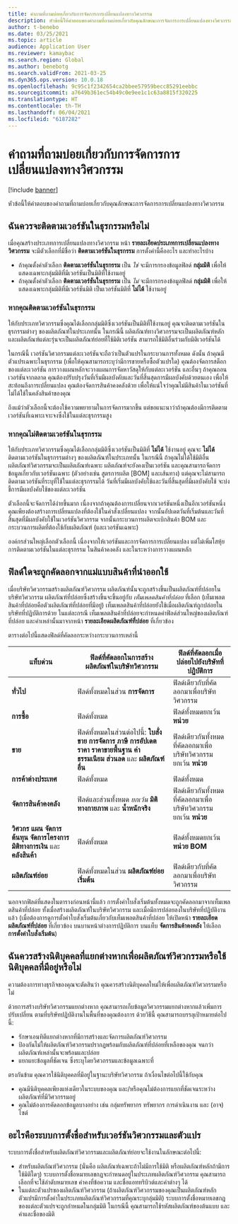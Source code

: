 ```yaml
---
title: คำถามที่ถามบ่อยเกี่ยวกับการจัดการการเปลี่ยนแปลงทางวิศวกรรม
description: หัวข้อนี้ให้คำตอบของคำถามที่ถามบ่อยเกี่ยวกับคุณลักษณะการจัดการการเปลี่ยนแปลงทางวิศวกรรม
author: t-benebo
ms.date: 03/25/2021
ms.topic: article
audience: Application User
ms.reviewer: kamaybac
ms.search.region: Global
ms.author: benebotg
ms.search.validFrom: 2021-03-25
ms.dyn365.ops.version: 10.0.18
ms.openlocfilehash: 9c95c1f2342654ca2bbee57959becc85291eebbc
ms.sourcegitcommit: a7649b361ec54b49c0e9ee1c1c63a8815f320225
ms.translationtype: HT
ms.contentlocale: th-TH
ms.lasthandoff: 06/04/2021
ms.locfileid: "6187282"
---
```

# <a name="engineering-change-management-faq"></a>คำถามที่ถามบ่อยเกี่ยวกับการจัดการการเปลี่ยนแปลงทางวิศวกรรม

[!include [banner](../includes/banner.md)]

หัวข้อนี้ให้คำตอบของคำถามที่ถามบ่อยเกี่ยวกับคุณลักษณะการจัดการการเปลี่ยนแปลงทางวิศวกรรม

## <a name="should-i-track-the-version-in-transactions"></a>ฉันควรจะติดตามเวอร์ชันในธุรกรรมหรือไม่

เมื่อคุณสร้างประเภทการเปลี่ยนแปลงทางวิศวกรรม หน้า **รายละเอียดประเภทการเปลี่ยนแปลงทางวิศวกรรม** จะมีตัวเลือกที่มีชื่อว่า **ติดตามเวอร์ชันในธุรกรรม** การตั้งค่านี้คืออะไร และทำอะไรบ้าง

- ถ้าคุณตั้งค่าตัวเลือก **ติดตามเวอร์ชันในธุรกรรม** เป็น *ใช่* จะมีการกรองข้อมูลฟิลด์ **กลุ่มมิติ** เพื่อให้แสดงเฉพาะกลุ่มมิติที่มีเวอร์ชันเป็นมิติที่ใช้งานอยู่
- ถ้าคุณตั้งค่าตัวเลือก **ติดตามเวอร์ชันในธุรกรรม** เป็น *ไม่* จะมีการกรองข้อมูลฟิลด์ **กลุ่มมิติ** เพื่อให้แสดงเฉพาะกลุ่มมิติที่มีเวอร์ชันมิติ เป็นเวอร์ชันมิติที่ **ไม่ได้** ใช้งานอยู่

### <a name="if-you-track-the-version-in-transactions"></a>หากคุณติดตามเวอร์ชันในธุรกรรม

ให้กับประเภทวิศวกรรมซึ่งคุณได้เลือกกลุ่มมิติซึ่งเวอร์ชันเป็นมิติที่ใช้งานอยู่ คุณจะติดตามเวอร์ชันในธุรกรรมต่างๆ ของผลิตภัณฑ์ในประเภทนั้น ในกรณีนี้ ผลิตภัณฑ์ทางวิศวกรรมจะเป็นผลิตภัณฑ์หลัก และผลิตภัณฑ์แต่ละรุ่นจะเป็นผลิตภัณฑ์ย่อยที่ใช้มิติเวอร์ชัน สามารถใช้มิติอื่นร่วมกับมิติเวอร์ชันได้

ในกรณีนี้ เวอร์ชันวิศวกรรมแต่ละเวอร์ชันจะถือว่าเป็นตัวแปรในกระบวนการทั้งหมด ดังนั้น ถ้าคุณมีตัวแปรเฉพาะในธุรกรรม (เพื่อให้คุณสามารถระบุว่ามีการขายหรือซื้อตัวแปรใด) คุณต้องจัดการสต็อกของแต่ละเวอร์ชัน การวางแผนหลักจะวางแผนการจัดหาวัสดุให้กับแต่ละเวอร์ชัน และอื่นๆ ถ้าคุณถอนเวอร์ชันจากตลาด คุณต้องปรับปรุงวันที่เริ่มมีผลบังคับและวันที่สิ้นสุดการมีผลบังคับด้วยตนเอง เพื่อให้สะท้อนถึงการเปลี่ยนแปลง คุณต้องจัดการสินค้าคงคลังด้วย เพื่อให้แน่ใจว่าคุณไม่มีสินค้าในเวอร์ชันที่ไม่ได้ใช้ในคลังสินค้าของคุณ

ถึงแม้ว่าตัวเลือกนี้จะต้องใช้ความพยายามในการจัดการมากขึ้น แต่ขอแนะนาว่าถ้าคุณต้องมีการติดตามเวอร์ชันที่เฉพาะเจาะจงซึ่งใช้ในแต่ละธุรกรรมสูง

### <a name="if-you-dont-track-the-version-in-transactions"></a>หากคุณไม่ติดตามเวอร์ชันในธุรกรรม

ให้กับประเภทวิศวกรรมซึ่งคุณได้เลือกกลุ่มมิติซึ่งเวอร์ชันเป็นมิติที่ **ไม่ได้** ใช้งานอยู่ คุณจะ **ไม่ได้** ติดตามเวอร์ชันในธุรกรรมต่างๆ ของผลิตภัณฑ์ในประเภทนั้น ในกรณีนี้ ถ้าคุณไม่ได้ใช้มิติอื่น ผลิตภัณฑ์วิศวกรรมจะเป็นผลิตภัณฑ์เฉพาะ ผลิตภัณฑ์จะยังคงเป็นเวอร์ชัน และคุณสามารถจัดการข้อมูลเกี่ยวกับเวอร์ชันเฉพาะ (ตัวอย่างเช่น สูตรการผลิต \[BOM] และเส้นทาง) แต่คุณจะไม่สามารถติดตามเวอร์ชันที่ระบุที่ใช้ในแต่ละธุรกรรมได้ วันที่เริ่มมีผลบังคับใช้และวันที่สิ้นสุดที่มีผลบังคับใช้ จะบ่งชี้การมีผลบังคับใช้ของแต่ละเวอร์ชัน

ตัวเลือกนี้จะจัดการได้ง่ายขึ้นมาก เนื่องจากถ้าคุณต้องการเปลี่ยนจากเวอร์ชันหนึ่งเป็นอีกเวอร์ชันหนึ่ง คุณเพียงต้องสร้างการเปลี่ยนแปลงที่ต้องใช้ในคำสั่งเปลี่ยนแปลง จากนั้นอัปเดตวันที่เริ่มต้นและวันที่สิ้นสุดที่มีผลบังคับใช้ในเวอร์ชันวิศวกรรม จากนั้นกระบวนการผลิตจะเบิกสินค้า BOM และกระบวนการผลิตที่ต้องใช้กับผลิตภัณฑ์ (และเวอร์ชันเฉพาะ)

องค์กรส่วนใหญ่เลือกตัวเลือกนี้ เนื่องจากให้เวอร์ชันและการจัดการการเปลี่ยนแปลง แต่ไม่เพิ่มโสหุ้ยการติดตามเวอร์ชันในแต่ละธุรกรรม ในสินค้าคงคลัง และในระหว่างการวางแผนหลัก

## <a name="which-fields-are-copied-from-the-released-item-template"></a>ฟิลด์ใดจะถูกคัดลอกจากแม่แบบสินค้าที่นำออกใช้

เมื่อบริษัทวิศวกรรมสร้างผลิตภัณฑ์วิศวกรรม ผลิตภัณฑ์นั้นจะถูกสร้างขึ้นเป็นผลิตภัณฑ์ที่ปล่อยในบริษัทวิศวกรรม ผลิตภัณฑ์ที่ปล่อยซึ่งสร้างขึ้นจะขึ้นอยู่กับ *เท็มเพลตสินค้าที่ปล่อย* ที่เลือก (เท็มเพลตสินค้าที่ปล่อยคือตัวผลิตภัณฑ์ที่ปล่อยที่มีอยู่) เท็มเพลตสินค้าที่ปล่อยยังใช้เมื่อผลิตภัณฑ์ถูกปล่อยในบริษัทที่ปฏิบัติการด้วย ในแต่ละกรณี เท็มเพลตสินค้าที่ปล่อยจะกําหนดค่าฟิลด์ส่วนใหญ่ของผลิตภัณฑ์ที่ปล่อย และค่าเหล่านั้นมาจากหน้า **รายละเอียดผลิตภัณฑ์ที่ปล่อย** ที่เกี่ยวข้อง

ตารางต่อไปนี้แสดงฟิลด์ที่คัดลอกระหว่างกระบวนการเหล่านี้

| แท็บด่วน | ฟิลด์ที่คัดลอกในการสร้างผลิตภัณฑ์ในบริษัทวิศวกรรม | ฟิลด์ที่คัดลอกเมื่อปล่อยไปยังบริษัทที่ปฏิบัติการ |
|---|---|---|
| **ทั่วไป** | ฟิลด์ทั้งหมดในส่วน **การจัดการ** | ฟิลด์เดียวกับที่คัดลอกมาเพื่อบริษัทวิศวกรรม |
| **การซื้อ** | ฟิลด์ทั้งหมด | ฟิลด์ทั้งหมดยกเว้น **หน่วย** |
| **ขาย** | ฟิลด์ทั้งหมดในส่วนต่อไปนี้: **ใบสั่งขาย** **การจัดการ** **ภาษี** **การอัปเดตราคา** **ราคาขายพื้นฐาน** **ค่าธรรมเนียม** **ส่วนลด** และ **ผลิตภัณฑ์อื่น** | ฟิลด์เดียวกันทั้งหมดที่คัดลอกมาเพื่อบริษัทวิศวกรรม ยกเว้น **หน่วย** |
| **การค้าต่างประเทศ** | ฟิลด์ทั้งหมด | ฟิลด์ทั้งหมด |
| **จัดการสินค้าคงคลัง** | ฟิลด์และส่วนทั้งหมด *ยกเว้น* **มิติทางกายภาพ** และ **น้ำหนักจริง** | ฟิลด์เดียวกันทั้งหมดที่คัดลอกมาเพื่อบริษัทวิศวกรรม ยกเว้น **หน่วย** |
| **วิศวกร** **แผน** **จัดการต้นทุน** **จัดการโครงการ** **มิติทางการเงิน** และ **คลังสินค้า** | ฟิลด์ทั้งหมด | ฟิลด์ทั้งหมดยกเว้น **หน่วย BOM** |
| **ผลิตภัณฑ์ย่อย** | ฟิลด์ทั้งหมดในส่วน **ผลิตภัณฑ์ย่อยเริ่มต้น** | ฟิลด์เดียวกับที่คัดลอกมาเพื่อบริษัทวิศวกรรม |

นอกจากฟิลด์ที่แสดงในตารางก่อนหน้านี้แล้ว การตั้งค่าใบสั่งเริ่มต้นทั้งหมดจะถูกคัดลอกมาจากเท็มเพลตสินค้าที่ปล่อย ทั้งเมื่อสร้างผลิตภัณฑ์ในบริษัทวิศวกรรม และเมื่อมีการปล่อยลงในบริษัทที่ปฏิบัติงานแล้ว (เมื่อต้องการดูการตั้งค่าใบสั่งเริ่มต้นเกี่ยวกับเท็มเพลตสินค้าที่ปล่อย ให้เปิดหน้า **รายละเอียดผลิตภัณฑ์ที่ปล่อย** ที่เกี่ยวข้อง บนบานหน้าต่างการปฏิบัติการ บนแท็บ **จัดการสินค้าคงคลัง** ให้เลือก **การตั้งค่าใบสั่งเริ่มต้น**)

## <a name="should-i-create-a-separate-legal-entity-for-engineering-products-or-use-an-existing-legal-entity"></a>ฉันควรสร้างนิติบุคคลที่แยกต่างหากเพื่อผลิตภัณฑ์วิศวกรรมหรือใช้นิติบุคคลที่มีอยู่หรือไม่

ความต้องการทางธุรกิจของคุณจะตัดสินว่า คุณควรสร้างนิติบุคคลใหม่ให้เพื่อผลิตภัณฑ์วิศวกรรมหรือไม่

ด้วยการสร้างบริษัทวิศวกรรมแยกต่างหาก คุณสามารถเก็บข้อมูลวิศวกรรมแยกต่างหากแล้วเพิ่มการปรับเปลี่ยน ตามที่บริษัทปฏิบัติงานในพื้นที่ของคุณต้องการ ด้วยวิธีนี้ คุณสามารถบรรลุเป้าหมายต่อไปนี้:

- รักษาเอนทิตีแยกต่างหากที่มีการสร้างและจัดการผลิตภัณฑ์วิศวกรรม
- ป้องกันไม่ให้ผลิตภัณฑ์วิศวกรรมปรากฏพร้อมกับผลิตภัณฑ์ที่ปล่อยที่เหลือของคุณ จนกว่าผลิตภัณฑ์เหล่านั้นจะพร้อมและปล่อย
- แยกแยะข้อมูลที่ชัดเจน ซึ่งระบุโดยวิศวกรรมและข้อมูลเฉพาะที่

ตรงกันข้าม คุณควรใช้นิติบุคคลที่มีอยู่ในฐานะบริษัทวิศวกรรม ถ้าเงื่อนไขต่อไปนี้ใช้กับคุณ

- คุณมีนิติบุคคลเพียงแห่งเดียวในระบบของคุณ และ/หรือคุณไม่ต้องการแยกที่ชัดเจนระหว่างผลิตภัณฑ์ที่มีวิศวกรรมอยู่
- คุณไม่ต้องการคัดลอกข้อมูลบางอย่าง เช่น กลุ่มทรัพยากร ทรัพยากร การดําเนินงาน และ (อาจ) ไซต์

## <a name="what-is-the-nomenclature-for-engineering-versions-and-variants"></a>อะไรคือระบบการตั้งชื่อสำหรับเวอร์ชันวิศวกรรมและตัวแปร

ระบบการตั้งชื่อสำหรับผลิตภัณฑ์วิศวกรรมและผลิตภัณฑ์ย่อยจะใช้งานในลักษณะต่อไปนี้:

- สำหรับผลิตภัณฑ์วิศวกรรม (นั่นคือ ผลิตภัณฑ์เฉพาะถ้าไม่มีการใช้มิติ หรือผลิตภัณฑ์หลักถ้ามีการใช้มิติใดๆ) ระบบการตั้งชื่อหมายเลขกฎจะกําหนดอยู่ในประเภทผลิตภัณฑ์วิศวกรรม คุณสามารถเลือกที่จะใช้ลำดับหมายเลข ค่าคงที่ข้อความ และชื่อแอททริบิวต์และค่าต่างๆ ได้
- ในแต่ละตัวแปรของผลิตภัณฑ์วิศวกรรม (ถ้าผลิตภัณฑ์วิศวกรรมของคุณเป็นผลิตภัณฑ์หลัก ตัวแปรมีการตั้งค่าในประเภทผลิตภัณฑ์วิศวกรรมที่คุณระบุกลุ่มมิติ) ระบบการตั้งชื่อหมายเลขกฎของแต่ละตัวแปรจะถูกกําหนดในกลุ่มมิติ ในกรณีนี้ คุณสามารถใช้รหัสผลิตภัณฑ์ของต้นแบบ และค่าและชื่อของมิติ
